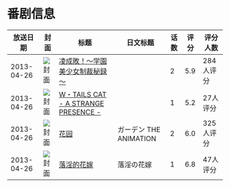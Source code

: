 # 番剧信息

|放送日期|封面|标题|日文标题|话数|评分|评分人数|
|---|---|---|---|---|---|---|
|2013-04-26|![封面](https://bangumi.tv/img/no_icon_subject.png)|[凌成敗！～学園美少女制裁秘録～](https://bangumi.tv/subject/72706)||2|5.9|284人评分|
|2013-04-26|![封面](https://bangumi.tv/img/no_icon_subject.png)|[W・TAILS CAT - A STRANGE PRESENCE -](https://bangumi.tv/subject/75389)||1|5.2|27人评分|
|2013-04-26|![封面](https://bangumi.tv/img/no_icon_subject.png)|[花园](https://bangumi.tv/subject/76045)|ガーデン THE ANIMATION|2|6.0|325人评分|
|2013-04-26|![封面](https://bangumi.tv/img/no_icon_subject.png)|[落淫的花嫁](https://bangumi.tv/subject/281359)|落淫の花嫁|1|6.8|47人评分|
